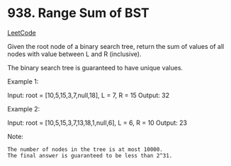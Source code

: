 # 938. Range Sum of BST

[LeetCode](https://leetcode.com/problems/range-sum-of-bst/)

Given the root node of a binary search tree, return the sum of values of all nodes with value between L and R (inclusive).

The binary search tree is guaranteed to have unique values.



Example 1:

Input: root = [10,5,15,3,7,null,18], L = 7, R = 15
Output: 32

Example 2:

Input: root = [10,5,15,3,7,13,18,1,null,6], L = 6, R = 10
Output: 23



Note:

    The number of nodes in the tree is at most 10000.
    The final answer is guaranteed to be less than 2^31.
